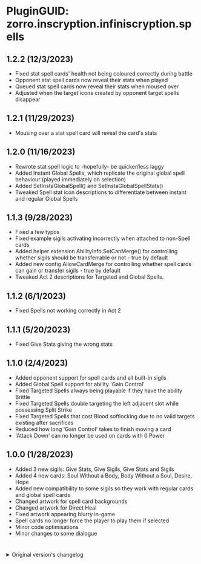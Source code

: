 # PluginGUID: zorro.inscryption.infiniscryption.spells

## 1.2.2 (12/3/2023)
- Fixed stat spell cards' health not being coloured correctly during battle
- Opponent stat spell cards now reveal their stats when played
- Queued stat spell cards now reveal their stats when moused over
- Adjusted when the target icons created by opponent target spells disappear

## 1.2.1 (11/29/2023)
- Mousing over a stat spell card will reveal the card's stats

## 1.2.0 (11/16/2023)
- Rewrote stat spell logic to -hopefully- be quicker/less laggy
- Added Instant Global Spells, which replicate the original global spell behaviour (played immediately on selection)
- Added SetInstaGlobalSpell() and SetInstaGlobalSpellStats()
- Tweaked Spell stat icon descriptions to differentiate between instant and regular Global Spells

## 1.1.3 (9/28/2023)
- Fixed a few typos
- Fixed example sigils activating incorrectly when attached to non-Spell cards
- Added helper extension AbilityInfo.SetCanMerge() for controlling whether sigils should be transferrable or not - true by default
- Added new config AllowCardMerge for controlling whether spell cards can gain or transfer sigils - true by default
- Tweaked Act 2 descriptions for Targeted and Global Spells.

## 1.1.2 (6/1/2023)
- Fixed Spells not working correctly in Act 2

## 1.1.1 (5/20/2023)
- Fixed Give Stats giving the wrong stats

## 1.1.0 (2/4/2023)
- Added opponent support for spell cards and all built-in sigils
- Added Global Spell support for ability 'Gain Control'
- Fixed Targeted Spells always being playable if they have the ability Brittle
- Fixed Targeted Spells double targeting the left adjacent slot while possessing Split Strike
- Fixed Targeted Spells that cost Blood softlocking due to no valid targets existing after sacrifices
- Reduced how long 'Gain Control' takes to finish moving a card
- 'Attack Down' can no longer be used on cards with 0 Power

## 1.0.0 (1/28/2023)
- Added 3 new sigils: Give Stats, Give Sigils, Give Stats and Sigils
- Added 4 new cards: Soul Without a Body, Body Without a Soul, Desire, Hope
- Added new compatibility to some sigils so they work with regular cards and global spell cards
- Changed artwork for spell card backgrounds
- Changed artwork for Direct Heal
- Fixed artwork appearing blurry in-game
- Spell cards no longer force the player to play them if selected
- Minor code optimisations
- Minor changes to some dialogue

#

<details>
<summary>Original version's changelog</summary>

## 2.0.1
- A final message from DivisionByZorro

## 2.0.0
- Updated documentation for Kaycee's Mod API and required that API as a dependency.

## 1.2.7
- Added pixel icons for compatibility with GBC mode

## 1.2.6
- Prevented the game from soft locking if you back out of casting a spell partway through sacrificing creatures.

## 1.2.5
- Fixed texture loading defect to prevent crashes when spell cards appear in certain situations for the first time.
- Updated mod to have a dependency on the unofficial patch as opposed to the standalone visually stackable sigils mod.

## 1.2.4
- Added the fishhook sigil

## 1.2.3
- Bad manifest.json. My bad. :(

## 1.2.2
- Updated to be dependent on the Stackable Sigils mod. This makes spell creation with modular sigils far more user friendly.

## 1.2.1
- Fixed defect with Attack Up and Attack Down where they were not properly attaching to cards.
- Fixed defect where sometimes creatures could not be played after casting targeted spells.
- Added more example cards to the pool.

## 1.2.0
- Added targeting logic for targeting spells. They will now only allow you to select valid targets.
- Added support for split strike, tri strike, and all strike
- Added modular, stackable sigils for spell creation.

## 1.1.0
- Added support for targeted spells.
- Fixed card animations

## 1.0.0
- Initial version. Adds global spells.
</details>
